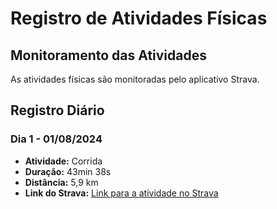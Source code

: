# Registro de Atividades Físicas

## Monitoramento das Atividades
As atividades físicas são monitoradas pelo aplicativo Strava.

## Registro Diário

### Dia 1 - 01/08/2024
- **Atividade:** Corrida
- **Duração:** 43min 38s
- **Distância:** 5,9 km
- **Link do Strava:** [Link para a atividade no Strava](https://strava.app.link/whVqpazEILb)

